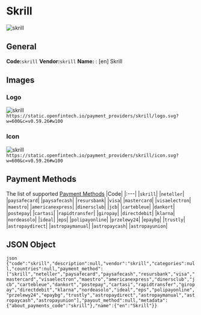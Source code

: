 # Skrill 
![skrill](https://static.openfintech.io/payment_providers/skrill/logo.svg?w=600&c=v0.59.26#w100) 
## General 
**Code:**`skrill` 
**Vendor:**`skrill` 
**Name:** 
:	[en] Skrill 
## Images 
### Logo 
![skrill](https://static.openfintech.io/payment_providers/skrill/logo.svg?w=600&c=v0.59.26#w100) 
``` https://static.openfintech.io/payment_providers/skrill/logo.svg?w=600&c=v0.59.26#w100 ``` 
### Icon 
![skrill](https://static.openfintech.io/payment_providers/skrill/icon.svg?w=600&c=v0.59.26#w100) 
``` https://static.openfintech.io/payment_providers/skrill/icon.svg?w=600&c=v0.59.26#w100 ``` 
## Payment Methods 
The list of supported [Payment Methods](#) 
|Code| 
|:---| 
|`skrill`| 
|`neteller`| 
|`paysafecard`| 
|`paysafecash`| 
|`resursbank`| 
|`visa`| 
|`mastercard`| 
|`visaelectron`| 
|`maestro`| 
|`americanexpress`| 
|`dinersclub`| 
|`jcb`| 
|`cartebleue`| 
|`dankort`| 
|`postepay`| 
|`cartasi`| 
|`rapidtransfer`| 
|`giropay`| 
|`directdebit`| 
|`klarna`| 
|`nordeasolo`| 
|`ideal`| 
|`eps`| 
|`polipayonline`| 
|`przelewy24`| 
|`epaybg`| 
|`trustly`| 
|`astropaydirect`| 
|`astropaymanual`| 
|`astropaycash`| 
|`astropayunion`| 
 
## JSON Object 
```json {"code":"skrill","description":null,"vendor":"skrill","categories":null,"countries":null,"payment_method":["skrill","neteller","paysafecard","paysafecash","resursbank","visa","mastercard","visaelectron","maestro","americanexpress","dinersclub","jcb","cartebleue","dankort","postepay","cartasi","rapidtransfer","giropay","directdebit","klarna","nordeasolo","ideal","eps","polipayonline","przelewy24","epaybg","trustly","astropaydirect","astropaymanual","astropaycash","astropayunion"],"payout_method":null,"metadata":{"about_payments_code":"skrill"},"name":{"en":"Skrill"}} ``` 
